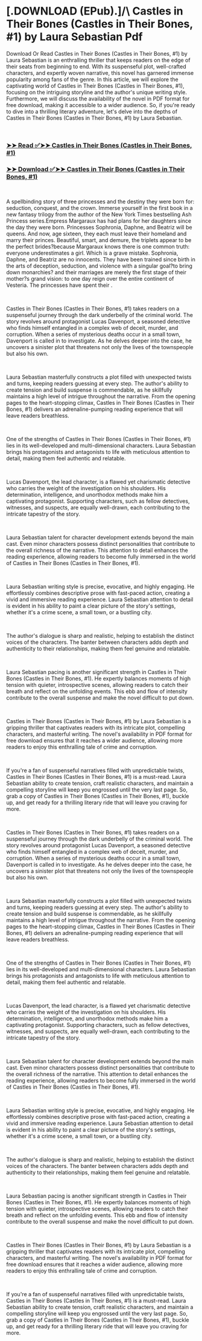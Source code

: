 # [.DOWNLOAD (EPub).]/\ Castles in Their Bones (Castles in Their Bones, #1) by Laura Sebastian Pdf

<p>Download Or Read Castles in Their Bones (Castles in Their Bones, #1) by Laura Sebastian is an enthralling thriller that keeps readers on the edge of their seats from beginning to end. With its suspenseful plot, well-crafted characters, and expertly woven narrative, this novel has garnered immense popularity among fans of the genre. In this article, we will explore the captivating world of Castles in Their Bones (Castles in Their Bones, #1), focusing on the intriguing storyline and the author's unique writing style. Furthermore, we will discuss the availability of the novel in PDF format for free download, making it accessible to a wider audience. So, if you're ready to dive into a thrilling literary adventure, let's delve into the depths of Castles in Their Bones (Castles in Their Bones, #1) by Laura Sebastian.</p>
<p>&nbsp;</p>

### [➤➤ Read ✅➤➤ Castles in Their Bones (Castles in Their Bones, #1)](https://realpdfbooksdrive.blogspot.com/id/57631700)

### [➤➤ Download ✅➤➤ Castles in Their Bones (Castles in Their Bones, #1)](https://realpdfbooksdrive.blogspot.com/id/57631700)

<p>&nbsp;</p>
<p>A spellbinding story of three princesses and the destiny they were born for: seduction, conquest, and the crown. Immerse yourself in the first book in a new fantasy trilogy from the author of the New York Times bestselling Ash Princess series.Empress Margaraux has had plans for her daughters since the day they were born. Princesses Sophronia, Daphne, and Beatriz will be queens. And now, age sixteen, they each must leave their homeland and marry their princes. Beautiful, smart, and demure, the triplets appear to be the perfect brides?because Margaraux knows there is one common truth: everyone underestimates a girl. Which is a grave mistake. Sophronia, Daphne, and Beatriz are no innocents. They have been trained since birth in the arts of deception, seduction, and violence with a singular goal?to bring down monarchies? and their marriages are merely the first stage of their mother?s grand vision: to one day reign over the entire continent of Vesteria. The princesses have spent their .</p>
<p>&nbsp;</p>
<p>Castles in Their Bones (Castles in Their Bones, #1) takes readers on a suspenseful journey through the dark underbelly of the criminal world. The story revolves around protagonist Lucas Davenport, a seasoned detective who finds himself entangled in a complex web of deceit, murder, and corruption. When a series of mysterious deaths occur in a small town, Davenport is called in to investigate. As he delves deeper into the case, he uncovers a sinister plot that threatens not only the lives of the townspeople but also his own.</p>
<p>&nbsp;</p>
<p>Laura Sebastian masterfully constructs a plot filled with unexpected twists and turns, keeping readers guessing at every step. The author's ability to create tension and build suspense is commendable, as he skillfully maintains a high level of intrigue throughout the narrative. From the opening pages to the heart-stopping climax, Castles in Their Bones (Castles in Their Bones, #1) delivers an adrenaline-pumping reading experience that will leave readers breathless.</p>
<p>&nbsp;</p>
<p>One of the strengths of Castles in Their Bones (Castles in Their Bones, #1) lies in its well-developed and multi-dimensional characters. Laura Sebastian brings his protagonists and antagonists to life with meticulous attention to detail, making them feel authentic and relatable.</p>
<p>&nbsp;</p>
<p>Lucas Davenport, the lead character, is a flawed yet charismatic detective who carries the weight of the investigation on his shoulders. His determination, intelligence, and unorthodox methods make him a captivating protagonist. Supporting characters, such as fellow detectives, witnesses, and suspects, are equally well-drawn, each contributing to the intricate tapestry of the story.</p>
<p>&nbsp;</p>
<p>Laura Sebastian talent for character development extends beyond the main cast. Even minor characters possess distinct personalities that contribute to the overall richness of the narrative. This attention to detail enhances the reading experience, allowing readers to become fully immersed in the world of Castles in Their Bones (Castles in Their Bones, #1).</p>
<p>&nbsp;</p>
<p>Laura Sebastian writing style is precise, evocative, and highly engaging. He effortlessly combines descriptive prose with fast-paced action, creating a vivid and immersive reading experience. Laura Sebastian attention to detail is evident in his ability to paint a clear picture of the story's settings, whether it's a crime scene, a small town, or a bustling city.</p>
<p>&nbsp;</p>
<p>The author's dialogue is sharp and realistic, helping to establish the distinct voices of the characters. The banter between characters adds depth and authenticity to their relationships, making them feel genuine and relatable.</p>
<p>&nbsp;</p>
<p>Laura Sebastian pacing is another significant strength in Castles in Their Bones (Castles in Their Bones, #1). He expertly balances moments of high tension with quieter, introspective scenes, allowing readers to catch their breath and reflect on the unfolding events. This ebb and flow of intensity contribute to the overall suspense and make the novel difficult to put down.</p>
<p>&nbsp;</p>
<p>Castles in Their Bones (Castles in Their Bones, #1) by Laura Sebastian is a gripping thriller that captivates readers with its intricate plot, compelling characters, and masterful writing. The novel's availability in PDF format for free download ensures that it reaches a wider audience, allowing more readers to enjoy this enthralling tale of crime and corruption.</p>
<p>&nbsp;</p>
<p>If you're a fan of suspenseful narratives filled with unpredictable twists, Castles in Their Bones (Castles in Their Bones, #1) is a must-read. Laura Sebastian ability to create tension, craft realistic characters, and maintain a compelling storyline will keep you engrossed until the very last page. So, grab a copy of Castles in Their Bones (Castles in Their Bones, #1), buckle up, and get ready for a thrilling literary ride that will leave you craving for more.</p>
<p>&nbsp;</p>
<p>Castles in Their Bones (Castles in Their Bones, #1) takes readers on a suspenseful journey through the dark underbelly of the criminal world. The story revolves around protagonist Lucas Davenport, a seasoned detective who finds himself entangled in a complex web of deceit, murder, and corruption. When a series of mysterious deaths occur in a small town, Davenport is called in to investigate. As he delves deeper into the case, he uncovers a sinister plot that threatens not only the lives of the townspeople but also his own.</p>
<p>&nbsp;</p>
<p>Laura Sebastian masterfully constructs a plot filled with unexpected twists and turns, keeping readers guessing at every step. The author's ability to create tension and build suspense is commendable, as he skillfully maintains a high level of intrigue throughout the narrative. From the opening pages to the heart-stopping climax, Castles in Their Bones (Castles in Their Bones, #1) delivers an adrenaline-pumping reading experience that will leave readers breathless.</p>
<p>&nbsp;</p>
<p>One of the strengths of Castles in Their Bones (Castles in Their Bones, #1) lies in its well-developed and multi-dimensional characters. Laura Sebastian brings his protagonists and antagonists to life with meticulous attention to detail, making them feel authentic and relatable.</p>
<p>&nbsp;</p>
<p>Lucas Davenport, the lead character, is a flawed yet charismatic detective who carries the weight of the investigation on his shoulders. His determination, intelligence, and unorthodox methods make him a captivating protagonist. Supporting characters, such as fellow detectives, witnesses, and suspects, are equally well-drawn, each contributing to the intricate tapestry of the story.</p>
<p>&nbsp;</p>
<p>Laura Sebastian talent for character development extends beyond the main cast. Even minor characters possess distinct personalities that contribute to the overall richness of the narrative. This attention to detail enhances the reading experience, allowing readers to become fully immersed in the world of Castles in Their Bones (Castles in Their Bones, #1).</p>
<p>&nbsp;</p>
<p>Laura Sebastian writing style is precise, evocative, and highly engaging. He effortlessly combines descriptive prose with fast-paced action, creating a vivid and immersive reading experience. Laura Sebastian attention to detail is evident in his ability to paint a clear picture of the story's settings, whether it's a crime scene, a small town, or a bustling city.</p>
<p>&nbsp;</p>
<p>The author's dialogue is sharp and realistic, helping to establish the distinct voices of the characters. The banter between characters adds depth and authenticity to their relationships, making them feel genuine and relatable.</p>
<p>&nbsp;</p>
<p>Laura Sebastian pacing is another significant strength in Castles in Their Bones (Castles in Their Bones, #1). He expertly balances moments of high tension with quieter, introspective scenes, allowing readers to catch their breath and reflect on the unfolding events. This ebb and flow of intensity contribute to the overall suspense and make the novel difficult to put down.</p>
<p>&nbsp;</p>
<p>Castles in Their Bones (Castles in Their Bones, #1) by Laura Sebastian is a gripping thriller that captivates readers with its intricate plot, compelling characters, and masterful writing. The novel's availability in PDF format for free download ensures that it reaches a wider audience, allowing more readers to enjoy this enthralling tale of crime and corruption.</p>
<p>&nbsp;</p>
<p>If you're a fan of suspenseful narratives filled with unpredictable twists, Castles in Their Bones (Castles in Their Bones, #1) is a must-read. Laura Sebastian ability to create tension, craft realistic characters, and maintain a compelling storyline will keep you engrossed until the very last page. So, grab a copy of Castles in Their Bones (Castles in Their Bones, #1), buckle up, and get ready for a thrilling literary ride that will leave you craving for more.</p>
<p>&nbsp;</p>
